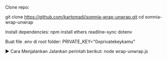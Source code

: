 Clone repo:

git clone https://github.com/kartomadi/somnia-wrap-unwrap.git
cd somnia-wrap-unwrap


Install dependencies:
npm install ethers readline-sync dotenv


Buat file .env di root folder:
PRIVATE_KEY="0xprivatekeykamu"


▶️ Cara Menjalankan
Jalankan perintah berikut:
node wrap-unwrap.js
